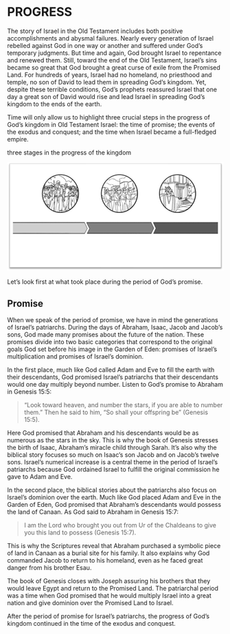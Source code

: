 # PROGRESS

The story of Israel in the Old Testament includes both positive accomplishments and abysmal failures. Nearly every generation of Israel rebelled against God in one way or another and suffered under God’s temporary judgments. But time and again, God brought Israel to repentance and renewed them. Still, toward the end of the Old Testament, Israel’s sins became so great that God brought a great curse of exile from the Promised Land. For hundreds of years, Israel had no homeland, no priesthood and temple, no son of David to lead them in spreading God’s kingdom. Yet, despite these terrible conditions, God’s prophets reassured Israel that one day a great son of David would rise and lead Israel in spreading God’s kingdom to the ends of the earth.

Time will only allow us to highlight three crucial steps in the progress of God’s kingdom in Old Testament Israel: the time of promise; the events of the exodus and conquest; and the time when Israel became a full-fledged empire.

three stages in the progress of the kingdom

![1.1.2.m.pic08](https://github.com/thirdmill/images/raw/main/1.1.2.m.pic08.png)

Let’s look first at what took place during the period of God’s promise.

## Promise

When we speak of the period of promise, we have in mind the generations of Israel’s patriarchs. During the days of Abraham, Isaac, Jacob and Jacob’s sons, God made many promises about the future of the nation. These promises divide into two basic categories that correspond to the original goals God set before his image in the Garden of Eden: promises of Israel’s multiplication and promises of Israel’s dominion.

In the first place, much like God called Adam and Eve to fill the earth with their descendants, God promised Israel’s patriarchs that their descendants would one day multiply beyond number. Listen to God’s promise to Abraham in Genesis 15:5:

> “Look toward heaven, and number the stars, if you are able to number them.” Then he said to him, “So shall your offspring be” (Genesis 15:5).

Here God promised that Abraham and his descendants would be as numerous as the stars in the sky. This is why the book of Genesis stresses the birth of Isaac, Abraham’s miracle child through Sarah. It’s also why the biblical story focuses so much on Isaac’s son Jacob and on Jacob’s twelve sons. Israel’s numerical increase is a central theme in the period of Israel’s patriarchs because God ordained Israel to fulfill the original commission he gave to Adam and Eve.

In the second place, the biblical stories about the patriarchs also focus on Israel’s dominion over the earth. Much like God placed Adam and Eve in the Garden of Eden, God promised that Abraham’s descendants would possess the land of Canaan. As God said to Abraham in Genesis 15:7:

> I am the Lord who brought you out from Ur of the Chaldeans to give you this land to possess (Genesis 15:7).

This is why the Scriptures reveal that Abraham purchased a symbolic piece of land in Canaan as a burial site for his family. It also explains why God commanded Jacob to return to his homeland, even as he faced great danger from his brother Esau.

The book of Genesis closes with Joseph assuring his brothers that they would leave Egypt and return to the Promised Land. The patriarchal period was a time when God promised that he would multiply Israel into a great nation and give dominion over the Promised Land to Israel.

After the period of promise for Israel’s patriarchs, the progress of God’s kingdom continued in the time of the exodus and conquest.
